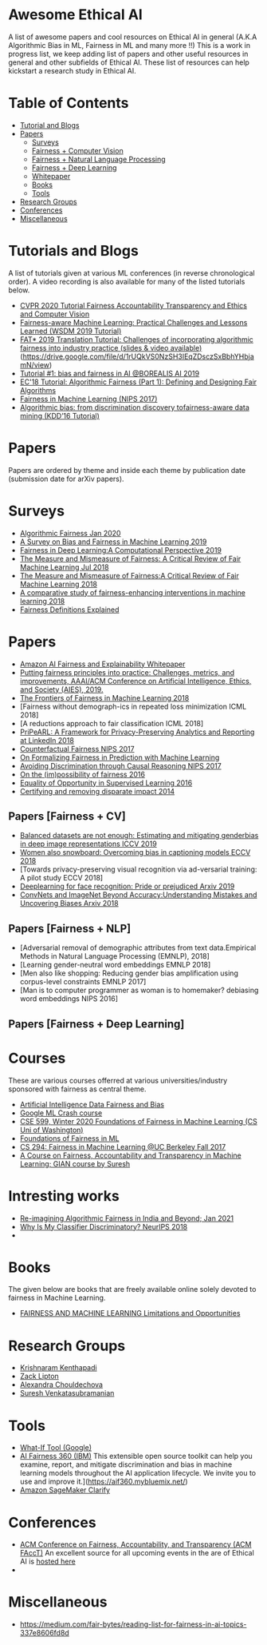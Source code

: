 # Awesome Ethical AI
A list of awesome papers and cool resources on Ethical AI in general (A.K.A Algorithmic Bias in ML, Fairness in ML and many more !!)
This is a work in progress list, we keep adding list of papers and other useful resources in general and other subfields of Ethical AI. These list of resources can help kickstart a research study in Ethical AI. 

# Table of Contents

* [Tutorial and Blogs](#tutorials-and-blogs)
* [Papers](#papers)
  * [Surveys](#surveys)
   * [Fairness + Computer Vision](fairness+cv)
   * [Fairness + Natural Language Processing](fairness+nlp)
   * [Fairness + Deep Learning](fairness+dl)
  * [Whitepaper](#whitepaper)
  * [Books](#books)
  * [Tools](#tools)
* [Research Groups](#research-groups)
* [Conferences](#conferences)
* [Miscellaneous](#miscellaneous)
   

# Tutorials and Blogs 
A list of tutorials given at various ML conferences (in reverse chronological order). A video recording is also available for many of the listed tutorials below.

* [CVPR 2020 Tutorial Fairness Accountability Transparency and Ethics and Computer Vision](https://www.youtube.com/watch?v=1giRROXbrF0)
* [Fairness-aware Machine Learning: Practical Challenges and Lessons Learned (WSDM 2019 Tutorial)](https://www.slideshare.net/KrishnaramKenthapadi/fairnessaware-machine-learning-practical-challenges-and-lessons-learned-wsdm-2019-tutorial)
* [FAT* 2019 Translation Tutorial: Challenges of incorporating algorithmic fairness into industry practice (slides & video available)](https://www.youtube.com/watch?v=UicKZv93SOY)(https://drive.google.com/file/d/1rUQkVS0NzSH3IEqZDsczSxBbhYHbjamN/view)
* [Tutorial #1: bias and fairness in AI @BOREALIS AI 2019](https://www.borealisai.com/en/blog/tutorial1-bias-and-fairness-ai/)
* [EC'18 Tutorial: Algorithmic Fairness (Part 1): Defining and Designing Fair Algorithms](https://www.youtube.com/watch?v=GH_uv0g0ZTI)
* [Fairness in Machine Learning (NIPS 2017)](https://mrtz.org/nips17/#/)
* [Algorithmic bias: from discrimination discovery tofairness-aware data mining (KDD’16 Tutorial)](http://www.francescobonchi.com/tutorial-algorithmic-bias.pdf)

# Papers

Papers are ordered by theme and inside each theme by publication date (submission date for arXiv papers).

# Surveys 
* [Algorithmic Fairness Jan 2020](https://arxiv.org/pdf/2001.09784.pdf)
* [A Survey on Bias and Fairness in Machine Learning 2019](https://arxiv.org/pdf/1908.09635.pdf)
* [Fairness in Deep Learning:A Computational Perspective 2019](https://arxiv.org/pdf/1908.08843.pdf)
* [The Measure and Mismeasure of Fairness: A Critical Review of Fair Machine Learning Jul 2018](https://arxiv.org/abs/1808.00023)
* [The Measure and Mismeasure of Fairness:A Critical Review of Fair Machine Learning 2018](https://arxiv.org/pdf/1808.00023.pdf)
* [A comparative study of fairness-enhancing interventions in machine learning 2018](https://arxiv.org/pdf/1802.04422.pdf)
* [Fairness Definitions Explained](https://fairware.cs.umass.edu/papers/Verma.pdf)

# Papers
* [Amazon AI Fairness and Explainability Whitepaper](https://pages.awscloud.com/rs/112-TZM-766/images/Amazon.AI.Fairness.and.Explainability.Whitepaper.pdf)
* [Putting fairness principles into practice:  Challenges, metrics, and improvements, AAAI/ACM Conference on Artificial Intelligence, Ethics, and Society (AIES), 2019.](https://arxiv.org/abs/1901.04562)
* [The Frontiers of Fairness in Machine Learning 2018](https://arxiv.org/pdf/1810.08810.pdf)
* [Fairness without demograph-ics in repeated loss minimization ICML 2018]
* [A  reductions  approach  to  fair  classification ICML 2018]
* [PriPeARL: A Framework for Privacy-Preserving Analytics and Reporting at LinkedIn 2018](https://arxiv.org/abs/1809.07754)
* [Counterfactual Fairness NIPS 2017](https://arxiv.org/pdf/1703.06856.pdf)
* [On Formalizing Fairness in Prediction with Machine Learning](https://arxiv.org/pdf/1710.03184.pdf)
* [Avoiding Discrimination through Causal Reasoning NIPS 2017](https://arxiv.org/abs/1706.02744)
* [On the (im)possibility of fairness 2016](https://arxiv.org/pdf/1609.07236.pdf)
* [Equality of Opportunity in Supervised Learning 2016](https://arxiv.org/pdf/1610.02413.pdf)
* [Certifying and removing disparate impact 2014](https://arxiv.org/pdf/1412.3756.pdf)

## Papers [Fairness + CV]
 * [Balanced datasets are not enough: Estimating and mitigating genderbias  in  deep  image  representations ICCV 2019](https://openaccess.thecvf.com/content_ICCV_2019/papers/Wang_Balanced_Datasets_Are_Not_Enough_Estimating_and_Mitigating_Gender_Bias_ICCV_2019_paper.pdf)
 * [Women also snowboard: Overcoming bias in captioning models ECCV 2018](https://arxiv.org/pdf/1803.09797.pdf)
 * [Towards privacy-preserving visual recognition via ad-versarial training: A pilot study ECCV 2018]
 * [Deeplearning for face recognition: Pride or prejudiced Arxiv 2019](https://arxiv.org/abs/1904.01219)
 * [ConvNets and ImageNet Beyond Accuracy:Understanding Mistakes and Uncovering Biases Arxiv 2018](https://arxiv.org/pdf/1711.11443.pdf)


## Papers [Fairness + NLP]
 * [Adversarial removal of demographic attributes from text data.Empirical Methods in Natural Language Processing (EMNLP), 2018]
 * [Learning gender-neutral word embeddings EMNLP 2018]
 * [Men also like shopping:  Reducing gender bias amplification using corpus-level constraints EMNLP 2017]
 * [Man is to computer programmer as woman is to homemaker? debiasing word embeddings NIPS 2016]
 

## Papers [Fairness + Deep Learning]

# Courses 
These are various courses offerred at various universities/industry sponsored with fairness as central theme.

* [Artificial Intelligence Data Fairness and Bias ](https://www.coursera.org/learn/ai-data-bias#syllabus)
* [Google ML Crash course](https://developers.google.com/machine-learning/crash-course/fairness/video-lecture)
* [CSE 599, Winter 2020 Foundations of Fairness in Machine Learning (CS Uni of Washington)](https://courses.cs.washington.edu/courses/cse599m/20wi/)
* [Foundations of Fairness in ML](http://jamiemorgenstern.com/teaching/f18-fairml/)
* [CS 294: Fairness in Machine Learning @UC Berkeley Fall 2017](https://fairmlclass.github.io/)
* [A Course on Fairness, Accountability and Transparency in Machine Learning; GIAN course by Suresh](https://geomblog.github.io/fairness/)

# Intresting works
* [Re-imagining Algorithmic Fairness in India and Beyond; Jan 2021](https://arxiv.org/pdf/2101.09995.pdf)
* [Why Is My Classifier Discriminatory? NeurIPS 2018](https://papers.nips.cc/paper/2018/file/1f1baa5b8edac74eb4eaa329f14a0361-Paper.pdf)
* 

# Books
The given below are books that are freely available online solely devoted to fairness in Machine Learning. 
* [FAIRNESS AND MACHINE LEARNING Limitations and Opportunities](https://fairmlbook.org/pdf/fairmlbook.pdf)

# Research Groups
* [Krishnaram Kenthapadi](http://www-cs-students.stanford.edu/~kngk/)
* [Zack Lipton](http://zacklipton.com/presentations/)
* [Alexandra Chouldechova](http://www.andrew.cmu.edu/user/achoulde/)
* [Suresh Venkatasubramanian](http://www.cs.utah.edu/~suresh/index.html)

# Tools
* [What-If Tool (Google)](https://pair-code.github.io/what-if-tool/)
* [AI Fairness 360 (IBM)](https://aif360.mybluemix.net/) 
 This extensible open source toolkit can help you examine, report, and mitigate discrimination and bias in machine learning models throughout the AI application lifecycle. We invite you to use and improve it.](https://aif360.mybluemix.net/)
* [Amazon SageMaker Clarify](https://aws.amazon.com/sagemaker/clarify/)

# Conferences
* [ACM Conference on Fairness, Accountability, and Transparency (ACM FAccT)](https://facctconference.org/)
  An excellent source for all upcoming events in the are of Ethical AI is [hosted here](https://facctconference.org/network/) 
 *
# Miscellaneous
* https://medium.com/fair-bytes/reading-list-for-fairness-in-ai-topics-337e8606fd8d
